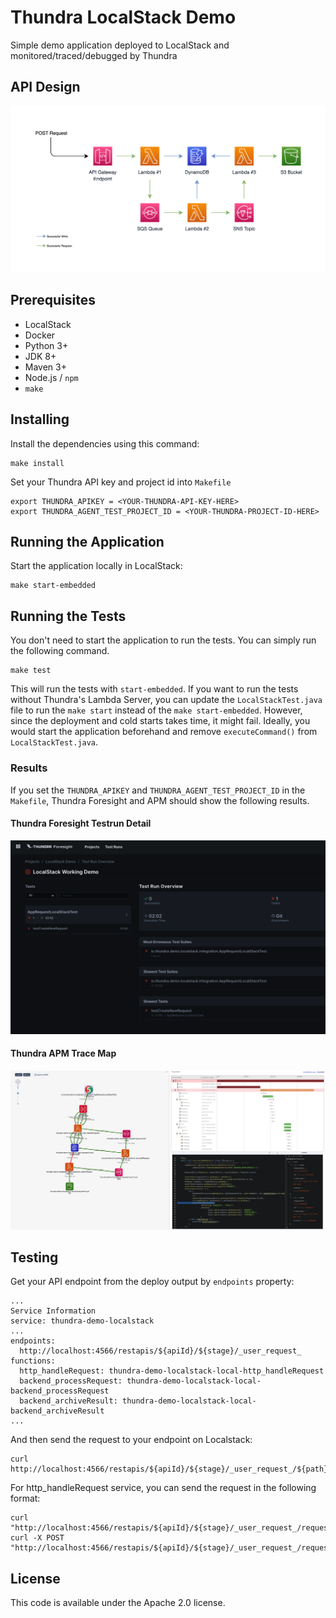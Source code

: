 # Thundra LocalStack Demo

Simple demo application deployed to LocalStack and monitored/traced/debugged by Thundra

## API Design

![API Design](./assets/localstack-demo-with-bg.drawio.png)

## Prerequisites

* LocalStack
* Docker
* Python 3+
* JDK 8+
* Maven 3+
* Node.js / `npm`
* `make`

## Installing

Install the dependencies using this command:
```
make install
```

Set your Thundra API key and project id into `Makefile`
```
export THUNDRA_APIKEY = <YOUR-THUNDRA-API-KEY-HERE>
export THUNDRA_AGENT_TEST_PROJECT_ID = <YOUR-THUNDRA-PROJECT-ID-HERE>
```

## Running the Application

Start the application locally in LocalStack:
```
make start-embedded
```

## Running the Tests

You don't need to start the application to run the tests. You can simply run the following command.

```
make test
```

This will run the tests with `start-embedded`. If you want to run the tests without Thundra's Lambda Server, you can update the `LocalStackTest.java` file to run the `make start` instead of the `make start-embedded`. However, since the deployment and cold starts takes time, it might fail. Ideally, you would start the application beforehand and remove `executeCommand()` from `LocalStackTest.java`.


### Results

If you set the `THUNDRA_APIKEY` and `THUNDRA_AGENT_TEST_PROJECT_ID` in the `Makefile`, Thundra Foresight and APM should show the following results.

#### Thundra Foresight Testrun Detail

![Foresight Testrun Detail](./assets/thundra-foresight-testrun-detail.png)

#### Thundra APM Trace Map

![APM Trace Map](./assets/thundra-apm-tracemap.png)

## Testing

Get your API endpoint from the deploy output by `endpoints` property:
```
...
Service Information
service: thundra-demo-localstack
...
endpoints:
  http://localhost:4566/restapis/${apiId}/${stage}/_user_request_
functions:
  http_handleRequest: thundra-demo-localstack-local-http_handleRequest
  backend_processRequest: thundra-demo-localstack-local-backend_processRequest
  backend_archiveResult: thundra-demo-localstack-local-backend_archiveResult
...
```

And then send the request to your endpoint on Localstack:
```
curl http://localhost:4566/restapis/${apiId}/${stage}/_user_request_/${path}
```

For http_handleRequest service, you can send the request in the following format:
```
curl "http://localhost:4566/restapis/${apiId}/${stage}/_user_request_/requests"
curl -X POST "http://localhost:4566/restapis/${apiId}/${stage}/_user_request_/requests"
```

## License

This code is available under the Apache 2.0 license.
